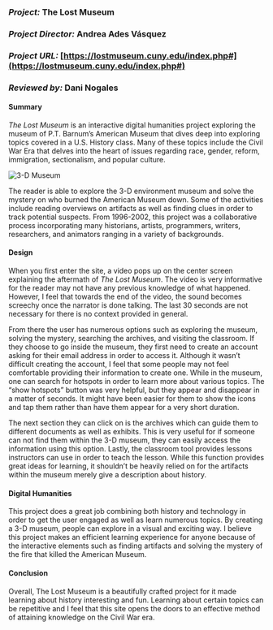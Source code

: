 ### _Project:_ The Lost Museum

### _Project Director:_ Andrea Ades Vásquez

### _Project URL:_ [https://lostmuseum.cuny.edu/index.php#](https://lostmuseum.cuny.edu/index.php#)

### _Reviewed by:_ Dani Nogales

#### Summary

_The Lost Museum_ is an interactive digital humanities project exploring the museum of P.T. Barnum’s American Museum that dives deep into exploring topics covered in a U.S. History class. Many of these topics include the Civil War Era that delves into the heart of issues regarding race, gender, reform, immigration, sectionalism, and popular culture. 

![3-D Museum](https://DanielleNogales.github.io/danielle-nogales-CNU/images/3dmuseum.png) 

The reader is able to explore the 3-D environment museum and solve the mystery on who burned the American Museum down. Some of the activities include reading overviews on artifacts as well as finding clues in order to track potential suspects. From 1996-2002, this project was a collaborative process incorporating many historians, artists, programmers, writers, researchers, and animators ranging in a variety of backgrounds. 

#### Design 

When you first enter the site, a video pops up on the center screen explaining the aftermath of _The Lost Museum_. The video is very informative for the reader may not have any previous knowledge of what happened. However, I feel that towards the end of the video, the sound becomes screechy once the narrator is done talking. The last 30 seconds are not necessary for there is no context provided in general. 

From there the user has numerous options such as exploring the museum, solving the mystery, searching the archives, and visiting the classroom. If they choose to go inside the museum, they first need to create an account asking for their email address in order to access it. Although it wasn’t difficult creating the account, I feel that some people may not feel comfortable providing their information to create one. While in the museum, one can search for hotspots in order to learn more about various topics. The “show hotspots” button was very helpful, but they appear and disappear in a matter of seconds. It might have been easier for them to show the icons and tap them rather than have them appear for a very short duration. 

The next section they can click on is the archives which can guide them to different documents as well as exhibits. This is very useful for if someone can not find them within the 3-D museum, they can easily access the information using this option. Lastly, the classroom tool provides lessons instructors can use in order to teach the lesson. While this function provides great ideas for learning, it shouldn’t be heavily relied on for the artifacts within the museum merely give a description about history.

#### Digital Humanities

This project does a great job combining both history and technology in order to get the user engaged as well as learn numerous topics. By creating a 3-D museum, people can explore in a visual and exciting way. I believe this project makes an efficient learning experience for anyone because of the interactive elements such as finding artifacts and solving the mystery of the fire that killed the American Museum. 

#### Conclusion

Overall, The Lost Museum is a beautifully crafted project for it made learning about history interesting and fun. Learning about certain topics can be repetitive and I feel that this site opens the doors to an effective method of attaining knowledge on the Civil War era. 



